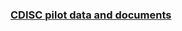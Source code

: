 ### [CDISC pilot data and documents](https://github.com/phuse-org/phuse-scripts/tree/master/data/adam/cdiscpilot01)
